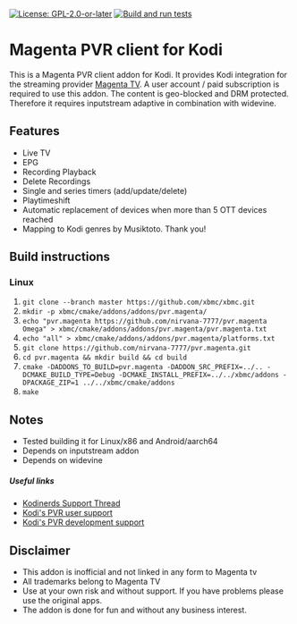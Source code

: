 [![License: GPL-2.0-or-later](https://img.shields.io/badge/License-GPL%20v2+-blue.svg)](LICENSE.md)
[![Build and run tests](https://github.com/nirvana-7777/pvr.magenta/actions/workflows/build.yml/badge.svg?branch=Omega)](https://github.com/nirvana-7777/pvr.magenta/actions/workflows/build.yml)

# Magenta PVR client for Kodi
This is a Magenta PVR client addon for Kodi. It provides Kodi integration for the streaming provider [Magenta TV](https://www.telekom.de/magenta-tv). A user account / paid subscription is required to use this addon. The content is geo-blocked and DRM protected. Therefore it requires inputstream adaptive in combination with widevine.

## Features
- Live TV
- EPG
- Recording Playback
- Delete Recordings
- Single and series timers (add/update/delete)
- Playtimeshift
- Automatic replacement of devices when more than 5 OTT devices reached
- Mapping to Kodi genres by Musiktoto. Thank you!

## Build instructions

### Linux

1. `git clone --branch master https://github.com/xbmc/xbmc.git`
2. `mkdir -p xbmc/cmake/addons/addons/pvr.magenta/`
3. `echo "pvr.magenta https://github.com/nirvana-7777/pvr.magenta Omega" > xbmc/cmake/addons/addons/pvr.magenta/pvr.magenta.txt`
4. `echo "all" > xbmc/cmake/addons/addons/pvr.magenta/platforms.txt`
5. `git clone https://github.com/nirvana-7777/pvr.magenta.git`
6. `cd pvr.magenta && mkdir build && cd build`
7. `cmake -DADDONS_TO_BUILD=pvr.magenta -DADDON_SRC_PREFIX=../.. -DCMAKE_BUILD_TYPE=Debug -DCMAKE_INSTALL_PREFIX=../../xbmc/addons -DPACKAGE_ZIP=1 ../../xbmc/cmake/addons`
8. `make`

## Notes

- Tested building it for Linux/x86 and Android/aarch64
- Depends on inputstream addon
- Depends on widevine

##### Useful links

* [Kodinerds Support Thread](https://www.kodinerds.net/thread/77429-release-pvr-magenta/)
* [Kodi's PVR user support](https://forum.kodi.tv/forumdisplay.php?fid=167)
* [Kodi's PVR development support](https://forum.kodi.tv/forumdisplay.php?fid=136)

## Disclaimer

- This addon is inofficial and not linked in any form to Magenta tv
- All trademarks belong to Magenta TV
- Use at your own risk and without support. If you have problems please use the original apps.
- The addon is done for fun and without any business interest.
